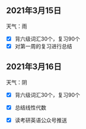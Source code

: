 ## 2021年3月15日

天气：雨

- [x] 背六级词汇30个，复习90个
- [x] 对第一周的复习进行总结

## 2021年3月16日

天气：阴

- [x] 背六级词汇30个，复习90个

- [x] 总结线性代数

- [x] 读考研英语公众号推送

  

